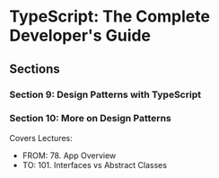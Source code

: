 # TypeScript: The Complete Developer's Guide


## Sections



### Section 9: Design Patterns with TypeScript


### Section 10: More on Design Patterns

Covers Lectures:
- FROM: 78. App Overview
- TO:   101. Interfaces vs Abstract Classes
